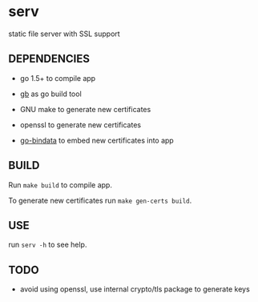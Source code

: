 # serv
static file server with SSL support

## DEPENDENCIES

* go 1.5+ to compile app
* [gb](https://github.com/constabulary/gb) as go build tool

* GNU make to generate new certificates
* openssl to generate new certificates
* [go-bindata](https://github.com/jteeuwen/go-bindata) to embed new certificates into app

## BUILD

Run `make build` to compile app.

To generate new certificates run `make gen-certs build`.

## USE

run `serv -h` to see help.

## TODO

* avoid using openssl, use internal crypto/tls package to generate keys
